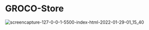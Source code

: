 # GROCO-Store

![screencapture-127-0-0-1-5500-index-html-2022-01-29-01_15_40](https://user-images.githubusercontent.com/62913154/151634468-8623cad8-667c-4696-aedd-cf017e8dda93.png)
